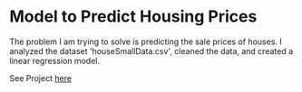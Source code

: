 # Model to Predict Housing Prices

The problem I am trying to solve is predicting the sale prices of houses.  I analyzed the dataset 'houseSmallData.csv', cleaned the data, and created a linear regression model.

See Project [here](model_to_predict_housing_prices.ipynb)
